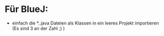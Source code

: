  
# Für BlueJ:
- einfach die *..java Dateien als Klassen in ein leeres Projekt importieren (Es sind 3 an der Zahl ;) )
